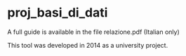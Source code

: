 # proj_basi_di_dati

A full guide is available in the file relazione.pdf (Italian only)

This tool was developed in 2014 as a university project.
